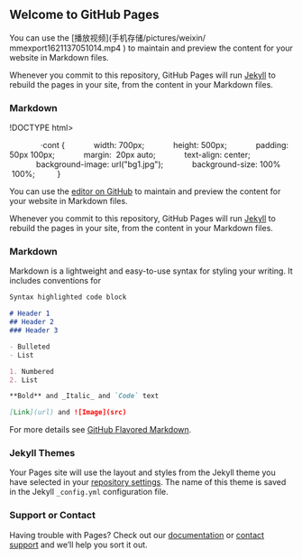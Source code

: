 ## Welcome to GitHub Pages
You can use the [播放视频](手机存储/pictures/weixin/
mmexport1621137051014.mp4
)
 to maintain and preview the content for your website in Markdown files.

Whenever you commit to this repository, GitHub Pages will run [Jekyll](https://jekyllrb.com/) to rebuild the pages in your site, from the content in your Markdown files.

### Markdown
!DOCTYPE html>
<html lang="en">
<head>
     <meta charset="UTF-8”>
     <title>播放视频</title>
     <style type="text/css">
        ·cont {
            width: 700px;
            height: 500px;
            padding: 50px 100px;
            margin:  20px auto;
            text-align: center;
            background-image: url("bg1.jpg");
            background-size: 100%  100%;
         }
       </style>
</head>

</html>

You can use the [editor on GitHub](https://github.com/yalinteng/yalinteng.github.io/edit/main/README.md) to maintain and preview the content for your website in Markdown files.

Whenever you commit to this repository, GitHub Pages will run [Jekyll](https://jekyllrb.com/) to rebuild the pages in your site, from the content in your Markdown files.

### Markdown

Markdown is a lightweight and easy-to-use syntax for styling your writing. It includes conventions for

```markdown
Syntax highlighted code block

# Header 1
## Header 2
### Header 3

- Bulleted
- List

1. Numbered
2. List

**Bold** and _Italic_ and `Code` text

[Link](url) and ![Image](src)
```

For more details see [GitHub Flavored Markdown](https://guides.github.com/features/mastering-markdown/).

### Jekyll Themes

Your Pages site will use the layout and styles from the Jekyll theme you have selected in your [repository settings](https://github.com/yalinteng/yalinteng.github.io/settings/pages). The name of this theme is saved in the Jekyll `_config.yml` configuration file.

### Support or Contact

Having trouble with Pages? Check out our [documentation](https://docs.github.com/categories/github-pages-basics/) or [contact support](https://support.github.com/contact) and we’ll help you sort it out.
